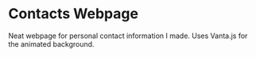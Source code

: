 # Contacts Webpage
Neat webpage for personal contact information I made. Uses Vanta.js for the animated background.

